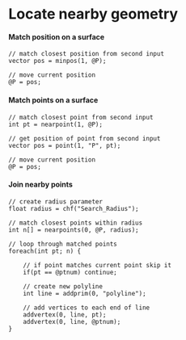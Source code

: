 # Locate nearby geometry

#### Match position on a surface

```
// match closest position from second input
vector pos = minpos(1, @P);

// move current position
@P = pos;
```

#### Match points on a surface

```
// match closest point from second input
int pt = nearpoint(1, @P);

// get position of point from second input
vector pos = point(1, "P", pt);

// move current position
@P = pos;
```

#### Join nearby points

```
// create radius parameter
float radius = chf("Search_Radius");

// match closest points within radius
int n[] = nearpoints(0, @P, radius);

// loop through matched points
foreach(int pt; n) {
	
	// if point matches current point skip it
	if(pt == @ptnum) continue;

	// create new polyline
	int line = addprim(0, "polyline");

	// add vertices to each end of line
	addvertex(0, line, pt);
	addvertex(0, line, @ptnum);
}
```